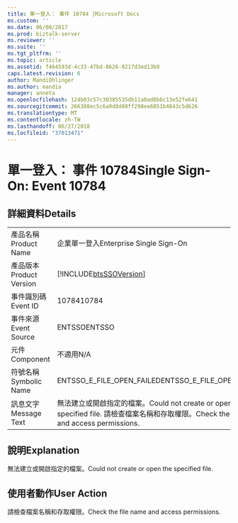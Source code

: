 ```yaml
---
title: 單一登入： 事件 10784 |Microsoft Docs
ms.custom: ''
ms.date: 06/08/2017
ms.prod: biztalk-server
ms.reviewer: ''
ms.suite: ''
ms.tgt_pltfrm: ''
ms.topic: article
ms.assetid: f464593d-4c33-47bd-8626-0217d3ed13b9
caps.latest.revision: 6
author: MandiOhlinger
ms.author: mandia
manager: anneta
ms.openlocfilehash: 124b03c57c30385535db11a0ad8b6c13e52fe641
ms.sourcegitcommit: 266308ec5c6a9d8d80ff298ee6051b4843c5d626
ms.translationtype: MT
ms.contentlocale: zh-TW
ms.lasthandoff: 06/27/2018
ms.locfileid: "37013471"
---
```

# <a name="single-sign-on-event-10784"></a><span data-ttu-id="f19d7-102">單一登入： 事件 10784</span><span class="sxs-lookup"><span data-stu-id="f19d7-102">Single Sign-On: Event 10784</span></span>
## <a name="details"></a><span data-ttu-id="f19d7-103">詳細資料</span><span class="sxs-lookup"><span data-stu-id="f19d7-103">Details</span></span>  
  
|                 |                                                                                          |
|-----------------|------------------------------------------------------------------------------------------|
|  <span data-ttu-id="f19d7-104">產品名稱</span><span class="sxs-lookup"><span data-stu-id="f19d7-104">Product Name</span></span>   |                                <span data-ttu-id="f19d7-105">企業單一登入</span><span class="sxs-lookup"><span data-stu-id="f19d7-105">Enterprise Single Sign-On</span></span>                                 |
| <span data-ttu-id="f19d7-106">產品版本</span><span class="sxs-lookup"><span data-stu-id="f19d7-106">Product Version</span></span> |                [!INCLUDE[btsSSOVersion](../includes/btsssoversion-md.md)]                |
|    <span data-ttu-id="f19d7-107">事件識別碼</span><span class="sxs-lookup"><span data-stu-id="f19d7-107">Event ID</span></span>     |                                          <span data-ttu-id="f19d7-108">10784</span><span class="sxs-lookup"><span data-stu-id="f19d7-108">10784</span></span>                                           |
|  <span data-ttu-id="f19d7-109">事件來源</span><span class="sxs-lookup"><span data-stu-id="f19d7-109">Event Source</span></span>   |                                          <span data-ttu-id="f19d7-110">ENTSSO</span><span class="sxs-lookup"><span data-stu-id="f19d7-110">ENTSSO</span></span>                                          |
|    <span data-ttu-id="f19d7-111">元件</span><span class="sxs-lookup"><span data-stu-id="f19d7-111">Component</span></span>    |                                           <span data-ttu-id="f19d7-112">不適用</span><span class="sxs-lookup"><span data-stu-id="f19d7-112">N/A</span></span>                                            |
|  <span data-ttu-id="f19d7-113">符號名稱</span><span class="sxs-lookup"><span data-stu-id="f19d7-113">Symbolic Name</span></span>  |                                <span data-ttu-id="f19d7-114">ENTSSO_E_FILE_OPEN_FAILED</span><span class="sxs-lookup"><span data-stu-id="f19d7-114">ENTSSO_E_FILE_OPEN_FAILED</span></span>                                 |
|  <span data-ttu-id="f19d7-115">訊息文字</span><span class="sxs-lookup"><span data-stu-id="f19d7-115">Message Text</span></span>   | <span data-ttu-id="f19d7-116">無法建立或開啟指定的檔案。</span><span class="sxs-lookup"><span data-stu-id="f19d7-116">Could not create or open the specified file.</span></span> <span data-ttu-id="f19d7-117">請檢查檔案名稱和存取權限。</span><span class="sxs-lookup"><span data-stu-id="f19d7-117">Check the file name and access permissions.</span></span> |
  
## <a name="explanation"></a><span data-ttu-id="f19d7-118">說明</span><span class="sxs-lookup"><span data-stu-id="f19d7-118">Explanation</span></span>  
 <span data-ttu-id="f19d7-119">無法建立或開啟指定的檔案。</span><span class="sxs-lookup"><span data-stu-id="f19d7-119">Could not create or open the specified file.</span></span>  
  
## <a name="user-action"></a><span data-ttu-id="f19d7-120">使用者動作</span><span class="sxs-lookup"><span data-stu-id="f19d7-120">User Action</span></span>  
 <span data-ttu-id="f19d7-121">請檢查檔案名稱和存取權限。</span><span class="sxs-lookup"><span data-stu-id="f19d7-121">Check the file name and access permissions.</span></span>